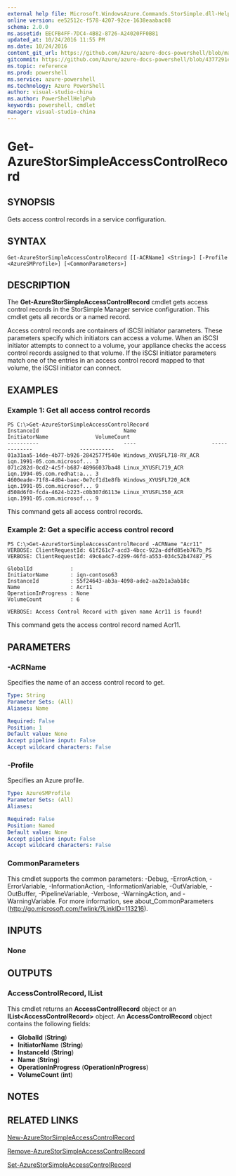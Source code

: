 ```yaml
---
external help file: Microsoft.WindowsAzure.Commands.StorSimple.dll-Help.xml
online version: ee52512c-f578-4207-92ce-1638eaabac08
schema: 2.0.0
ms.assetid: EECFB4FF-7DC4-4B82-8726-A24020FF0B81
updated_at: 10/24/2016 11:55 PM
ms.date: 10/24/2016
content_git_url: https://github.com/Azure/azure-docs-powershell/blob/master/azureps-cmdlets-docs/ServiceManagement/Azure.StorSimple/v3.0.0/Get-AzureStorSimpleAccessControlRecord.md
gitcommit: https://github.com/Azure/azure-docs-powershell/blob/4377291ee360e58e2c1c5d644155daf6a0279055/azureps-cmdlets-docs/ServiceManagement/Azure.StorSimple/v3.0.0/Get-AzureStorSimpleAccessControlRecord.md
ms.topic: reference
ms.prod: powershell
ms.service: azure-powershell
ms.technology: Azure PowerShell
author: visual-studio-china
ms.author: PowerShellHelpPub
keywords: powershell, cmdlet
manager: visual-studio-china
---
```


# Get-AzureStorSimpleAccessControlRecord

## SYNOPSIS
Gets access control records in a service configuration.

## SYNTAX

```
Get-AzureStorSimpleAccessControlRecord [[-ACRName] <String>] [-Profile <AzureSMProfile>] [<CommonParameters>]
```

## DESCRIPTION
The **Get-AzureStorSimpleAccessControlRecord** cmdlet gets access control records in the StorSimple Manager service configuration.
This cmdlet gets all records or a named record.

Access control records are containers of iSCSI initiator parameters.
These parameters specify which initiators can access a volume.
When an iSCSI initiator attempts to connect to a volume, your appliance checks the access control records assigned to that volume.
If the iSCSI initiator parameters match one of the entries in an access control record mapped to that volume, the iSCSI initiator can connect.

## EXAMPLES

### Example 1: Get all access control records
```
PS C:\>Get-AzureStorSimpleAccessControlRecord
InstanceId                           Name                        InitiatorName               VolumeCount
----------                           ----                        -------------               -----------
01a31aa5-14de-4b77-b926-2842577f540e Windows_XYUSFL718-RV_ACR    iqn.1991-05.com.microsof... 3
071c282d-0cd2-4c5f-b687-48966037ba48 Linux_XYUSFL719_ACR         iqn.1994-05.com.redhat:a... 3
4600eade-71f8-4d04-baec-0e7cf1d1e8fb Windows_XYUSFL720_ACR       iqn.1991-05.com.microsof... 9
d508d6f0-fcda-4624-b223-c0b307d6113e Linux_XYUSFL350_ACR         iqn.1991-05.com.microsof... 9
```

This command gets all access control records.

### Example 2: Get a specific access control record
```
PS C:\>Get-AzureStorSimpleAccessControlRecord -ACRName "Acr11"
VERBOSE: ClientRequestId: 61f261c7-acd3-4bcc-922a-ddfd85eb767b_PS
VERBOSE: ClientRequestId: 49c6a4c7-d299-46fd-a553-034c52b47487_PS

GlobalId            : 
InitiatorName       : iqn-contoso63
InstanceId          : 55f24643-ab3a-4098-ade2-aa2b1a3ab18c
Name                : Acr11
OperationInProgress : None
VolumeCount         : 6

VERBOSE: Access Control Record with given name Acr11 is found!
```

This command gets the access control record named Acr11.

## PARAMETERS

### -ACRName
Specifies the name of an access control record to get.

```yaml
Type: String
Parameter Sets: (All)
Aliases: Name

Required: False
Position: 1
Default value: None
Accept pipeline input: False
Accept wildcard characters: False
```

### -Profile
Specifies an Azure profile.

```yaml
Type: AzureSMProfile
Parameter Sets: (All)
Aliases: 

Required: False
Position: Named
Default value: None
Accept pipeline input: False
Accept wildcard characters: False
```

### CommonParameters
This cmdlet supports the common parameters: -Debug, -ErrorAction, -ErrorVariable, -InformationAction, -InformationVariable, -OutVariable, -OutBuffer, -PipelineVariable, -Verbose, -WarningAction, and -WarningVariable. For more information, see about_CommonParameters (http://go.microsoft.com/fwlink/?LinkID=113216).

## INPUTS

### None

## OUTPUTS

### AccessControlRecord, IList<AccessControlRecord>
This cmdlet returns an **AccessControlRecord** object or an **IList\<AccessControlRecord\>** object.
An **AccessControlRecord** object contains the following fields: 

- **GlobalId** (**String**) 
- **InitiatorName** (**String**) 
- **InstanceId** (**String**) 
- **Name** (**String**) 
- **OperationInProgress** (**OperationInProgress**) 
- **VolumeCount** (**int**)

## NOTES

## RELATED LINKS

[New-AzureStorSimpleAccessControlRecord](./New-AzureStorSimpleAccessControlRecord.md)

[Remove-AzureStorSimpleAccessControlRecord](./Remove-AzureStorSimpleAccessControlRecord.md)

[Set-AzureStorSimpleAccessControlRecord](./Set-AzureStorSimpleAccessControlRecord.md)


